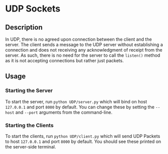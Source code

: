 # UDP Sockets
## Description
In UDP, there is no agreed upon connection between the client and the server. The client sends a message to the UDP server without establishing a connection and does not receiving any acknowledgment of receipt from the server. As such, there is no need for the server to call the `listen()` method as it is not accepting connections but rather just packets.

## Usage
### Starting the Server
To start the server, run ```python UDP/server.py``` which will bind on host `127.0.0.1` and port `8000` by default. You can change these by setting the `--host` and `--port` arguments from the command-line.

### Starting the Clients
To start the clients, run ```python UDP/client.py``` which will send UDP Packets to host `127.0.0.1` and port `8000` by default. You should see these printed on the server-side terminal.

